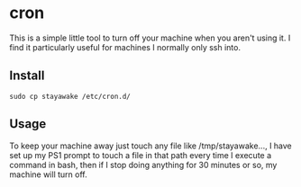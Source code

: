 # cron

This is a simple little tool to turn off your machine when you aren't using it.
I find it particularly useful for machines I normally only ssh into.

## Install

```shell
sudo cp stayawake /etc/cron.d/
```

## Usage

To keep your machine away just touch any file like /tmp/stayawake..., I have
set up my PS1 prompt to touch a file in that path every time I execute a
command in bash, then if I stop doing anything for 30 minutes or so, my
machine will turn off.
